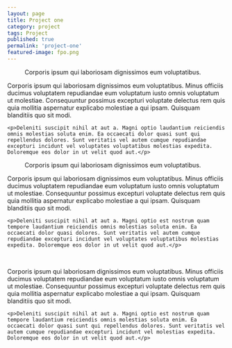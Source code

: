 ```yaml
---
layout: page
title: Project one
category: project
tags: Project
published: true
permalink: 'project-one'
featured-image: fpo.png
---
```


<figure class="mb-10 p-10 border dark:border-[#151515] border-[#ccc] rounded-lg">
    <img class="w-full rounded mb-5" src="/assets/fpo.png" alt="" />
    <figcaption class="text-[#666] text-xs text-center">Corporis ipsum qui laboriosam dignissimos eum voluptatibus.</figcaption>
</figure>

<article class="max-w-xl m-auto leading-6">
    <p>Corporis ipsum qui laboriosam dignissimos eum voluptatibus. Minus officiis ducimus voluptatem repudiandae eum voluptatum iusto omnis voluptatum ut molestiae. Consequuntur possimus excepturi voluptate delectus rem quis quia mollitia aspernatur explicabo molestiae a qui ipsam. Quisquam blanditiis quo sit modi.</p>

    <p>Deleniti suscipit nihil at aut a. Magni optio laudantium reiciendis omnis molestias soluta enim. Ea occaecati dolor quasi sunt qui repellendus dolores. Sunt veritatis vel autem cumque repudiandae excepturi incidunt vel voluptates voluptatibus molestias expedita. Doloremque eos dolor in ut velit quod aut.</p>
</article>

<figure class="mb-10 p-10 border border-[#151515] rounded-lg">
    <img class="w-full rounded mb-5" src="/assets/fpo.png" alt="" />
    <figcaption class="text-[#666] text-xs text-center">Corporis ipsum qui laboriosam dignissimos eum voluptatibus.</figcaption>
</figure>

<article class="max-w-xl m-auto leading-6">
    <p>Corporis ipsum qui laboriosam dignissimos eum voluptatibus. Minus officiis ducimus voluptatem repudiandae eum voluptatum iusto omnis voluptatum ut molestiae. Consequuntur possimus excepturi voluptate delectus rem quis quia mollitia aspernatur explicabo molestiae a qui ipsam. Quisquam blanditiis quo sit modi.</p>

    <p>Deleniti suscipit nihil at aut a. Magni optio est nostrum quam tempore laudantium reiciendis omnis molestias soluta enim. Ea occaecati dolor quasi dolores. Sunt veritatis vel autem cumque repudiandae excepturi incidunt vel voluptates voluptatibus molestias expedita. Doloremque eos dolor in ut velit quod aut.</p>
</article>

<figure class="grid grid-cols-2 gap-10 mb-10 p-10 border border-[#151515] rounded-lg">
    <img class="w-full rounded" src="/assets/fpo.png" alt="" />
    <img class="w-full rounded" src="/assets/fpo.png" alt="" />
</figure>

<article class="max-w-xl m-auto leading-6">
    <p>Corporis ipsum qui laboriosam dignissimos eum voluptatibus. Minus officiis ducimus voluptatem repudiandae eum voluptatum iusto omnis voluptatum ut molestiae. Consequuntur possimus excepturi voluptate delectus rem quis quia mollitia aspernatur explicabo molestiae a qui ipsam. Quisquam blanditiis quo sit modi.</p>

    <p>Deleniti suscipit nihil at aut a. Magni optio est nostrum quam tempore laudantium reiciendis omnis molestias soluta enim. Ea occaecati dolor quasi sunt qui repellendus dolores. Sunt veritatis vel autem cumque repudiandae excepturi incidunt vel molestias expedita. Doloremque eos dolor in ut velit quod aut.</p>
</article>